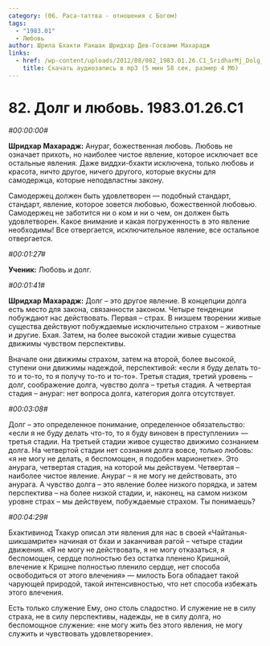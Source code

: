 ```yaml
---
category: (06. Раса-таттва - отношения с Богом)
tags:
  - "1983.01"
  - Любовь
author: Шрила Бхакти Ракшак Шридхар Дев-Госвами Махарадж
links:
  - href: /wp-content/uploads/2012/08/082_1983.01.26.C1_SridharMj_Dolg_i_lyubov.mp3
    title: Скачать аудиозапись в mp3 (5 мин 58 сек, размер 4 Мб)
---
```


# 82. Долг и любовь. 1983.01.26.C1

*#00:00:00#*

**Шридхар Махарадж:** Анураг, божественная любовь. Любовь не означает прихоть, но наиболее чистое явление, которое исключает все остальные явления. Даже виддхи-бхакти исключена, только любовь и красота, ничто другое, ничего другого, которые вкусны для самодержца, которые неподвластны закону.

Самодержец должен быть удовлетворен — подобный стандарт, стандарт, явление, которое зовется любовью, божественной любовью. Самодержец не заботится ни о ком и ни о чем, он должен быть удовлетворен. Какое внимание и какая погруженность в это явление необходимы! Все отвергается, исключительное явление, все остальное отвергается.

*#00:01:27#*

**Ученик:** Любовь и долг.

*#00:01:41#*

**Шридхар Махарадж:** Долг – это другое явление. В концепции долга есть место для закона, связанности законом. Четыре тенденции побуждают нас действовать. Первая – страх. В низшем творении живые существа действуют побуждаемые исключительно страхом – животные и другие. Бхая. Затем, на более высокой стадии живые существа движимы чувством перспективы.

Вначале они движимы страхом, затем на второй, более высокой, ступени они движимы надеждой, перспективой: «если я буду делать то-то и то-то, то я получу то-то и то-то». Третья стадия, третий уровень – долг, соображение долга, чувство долга – третья стадия. А четвертая стадия – анураг: нет вопроса долга, категория долга отсутствует.

*#00:03:08#*

Долг – это определенное понимание, определенное обязательство: «если я не буду делать что-то, то я буду виновен в преступлении» — третья стадии. На третьей стадии живое существо движимо сознанием долга. На четвертой стадии нет сознания долга вовсе, только любовь: «я не могу не делать, я беспомощен, я подобен марионетке». Это анурага, четвертая стадия, на которой мы действуем. Четвертая – наиболее чистое явление. Анураг – я не могу не действовать, это анурага. А чувство долга – это явление более низкого порядка, и затем перспектива – на более низкой стадии, и, наконец, на самом низком уровне страх – мы действуем, побуждаемые страхом. Ты понимаешь?

*#00:04:29#*

Бхактивинод Тхакур описал эти явления для нас в своей «Чайтанья-шикшамрите» начиная от бхаи и заканчивая рагой – четыре стадии движения. «Я не могу не действовать, я не могу отказаться, я беспомощен, сердце полностью без остатка пленено Кришной, влечение к Кришне полностью пленило сердце, нет способа освободиться от этого влечения» — милость Бога обладает такой чарующей природой, такой интенсивностью, что нет способа избежать этого влечения.

Есть только служение Ему, оно столь сладостно. И служение не в силу страха, не в силу перспективы, надежды, не в силу долга, но беспомощное служение: «не могу жить без этого явления, не могу служить и чувствовать удовлетворение».

